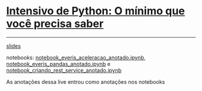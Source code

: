 # **<u>Intensivo de Python: O mínimo que você precisa saber</u>**

------

[slides](./slides/slides_live_06.pdf)

notebooks: [notebook_everis_aceleracao_anotado.ipynb](./notebooks/notebook_everis_aceleracao_anotado.ipynb), [notebook_everis_pandas_anotado.ipynb](./notebooks/notebook_everis_pandas_anotado.ipynb) e [notebook_criando_rest_service_anotado.ipynb](./notebooks/notebook_criando_rest_service_anotado.ipynb)

As anotações dessa live entrou como anotações nos notebooks